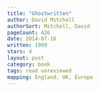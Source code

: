 ```yaml
---
title: "Ghostwritten"
author: David Mitchell
authorSort: Mitchell, David
pageCount: 426
date: 2014-07-16
written: 1999
stars: 4
layout: post
category: book
tags: read unreviewed
mapping: England, UK, Europe
---
```

